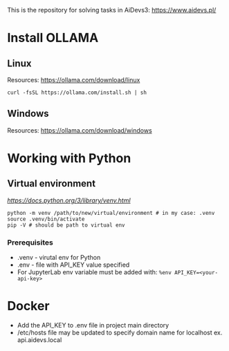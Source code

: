 This is the repository for solving tasks in AiDevs3: https://www.aidevs.pl/

# Install OLLAMA
## Linux
Resources: https://ollama.com/download/linux
```
curl -fsSL https://ollama.com/install.sh | sh
```

## Windows
Resources: https://ollama.com/download/windows

# Working with Python

## Virtual environment
*https://docs.python.org/3/library/venv.html*

```
python -m venv /path/to/new/virtual/environment # in my case: .venv
source .venv/bin/activate
pip -V # should be path to virtual env
```

### Prerequisites
- .venv - virutal env for Python
- .env - file with API_KEY value specified
- For JupyterLab env variable must be added with: `%env API_KEY=<your-api-key>`

# Docker
- Add the API_KEY to .env file in project main directory
- /etc/hosts file may be updated to specify domain name for localhost ex. api.aidevs.local

